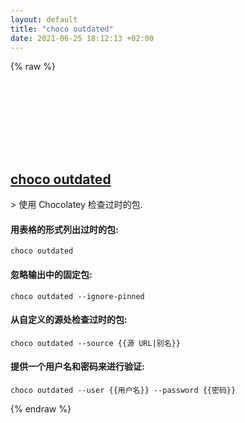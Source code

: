 ```yaml
---
layout: default
title: "choco outdated"
date: 2021-06-25 18:12:13 +02:00
---
```

{% raw %}
<h2 id="choco-outdated">
  <a href="/zh/windows/choco-outdated.html">choco outdated</a> <a href="#choco-outdated"><svg class="icon">
    <use href="/assets/images/unicode_sprite.svg#link" />
  </svg></a>
</h2>
> 使用 Chocolatey 检查过时的包.

#### 用表格的形式列出过时的包:
```shell
choco outdated
```
#### 忽略输出中的固定包:
```shell
choco outdated --ignore-pinned
```
#### 从自定义的源处检查过时的包:
```shell
choco outdated --source {{源 URL|别名}}
```
#### 提供一个用户名和密码来进行验证:
```shell
choco outdated --user {{用户名}} --password {{密码}}
```
{% endraw %}